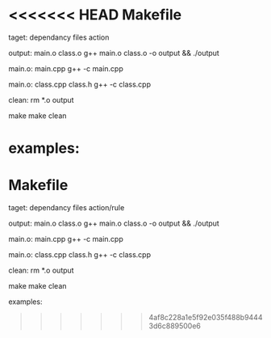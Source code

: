 <<<<<<< HEAD
Makefile
===



taget: dependancy files
    action

output: main.o class.o
    g++ main.o class.o -o output && ./output

main.o: main.cpp
    g++ -c main.cpp

main.o: class.cpp class.h
    g++ -c class.cpp


clean:
    rm *.o output


make
make clean



examples:
=======
Makefile
===



taget: dependancy files
    action/rule

output: main.o class.o
    g++ main.o class.o -o output && ./output

main.o: main.cpp
    g++ -c main.cpp

main.o: class.cpp class.h
    g++ -c class.cpp


clean:
    rm *.o output


make
make clean



examples:
>>>>>>> 4af8c228a1e5f92e035f488b94443d6c889500e6

